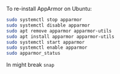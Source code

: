 To re-install AppArmor on Ubuntu:

```bash
sudo systemctl stop apparmor
sudo systemctl disable apparmor
sudo apt remove apparmor apparmor-utils
sudo apt install apparmor apparmor-utils
sudo systemctl start apparmor
sudo systemctl enable apparmor
sudo apparmor_status
```

In might break `snap`